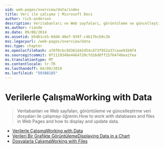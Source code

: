 ```yaml
---
uid: web-pages/overview/data/index
title: Veri ile çalışma | Microsoft Docs
author: rick-anderson
description: Veritabanları ve Web sayfaları, görüntüleme ve güncelleştirme veri dosyaları ile çalışmayı öğrenin.
ms.author: riande
ms.date: 09/08/2014
ms.assetid: b5d61ce5-0dd4-40ef-939f-c4b17bcb9c3b
msc.legacyurl: /web-pages/overview/data
msc.type: chapter
ms.openlocfilehash: a78f0cbc9d361d42d54cd73f952a37caae91b9f4
ms.sourcegitcommit: 0f1119340e4464720cfd16d0ff15764746ea1fea
ms.translationtype: MT
ms.contentlocale: tr-TR
ms.lasthandoff: 04/09/2019
ms.locfileid: "59388185"
---
```

# <a name="working-with-data"></a><span data-ttu-id="6da2a-103">Verilerle Çalışma</span><span class="sxs-lookup"><span data-stu-id="6da2a-103">Working with Data</span></span>

> <span data-ttu-id="6da2a-104">Veritabanları ve Web sayfaları, görüntüleme ve güncelleştirme veri dosyaları ile çalışmayı öğrenin.</span><span class="sxs-lookup"><span data-stu-id="6da2a-104">How to work with databases and files in Web Pages and how to display and update data.</span></span>


- [<span data-ttu-id="6da2a-105">Verilerle Çalışma</span><span class="sxs-lookup"><span data-stu-id="6da2a-105">Working with Data</span></span>](5-working-with-data.md)
- [<span data-ttu-id="6da2a-106">Verileri Bir Grafikte Görüntüleme</span><span class="sxs-lookup"><span data-stu-id="6da2a-106">Displaying Data in a Chart</span></span>](7-displaying-data-in-a-chart.md)
- [<span data-ttu-id="6da2a-107">Dosyalarla Çalışma</span><span class="sxs-lookup"><span data-stu-id="6da2a-107">Working with Files</span></span>](working-with-files.md)
